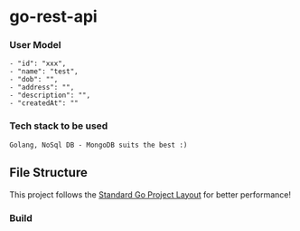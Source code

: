 # go-rest-api

### User Model
    - "id": "xxx",
    - "name": "test",
    - "dob": "",
    - "address": "",
    - "description": "",
    - "createdAt": ""

### Tech stack to be used

	Golang, NoSql DB - MongoDB suits the best :) 

## File Structure

This project follows the [Standard Go Project Layout](https://github.com/golang-standards/project-layout) for better performance!

### Build 
